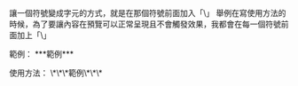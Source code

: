 讓一個符號變成字元的方式，就是在那個符號前面加入「\\」
舉例在寫使用方法的時候，為了要讓內容在預覽可以正常呈現且不會觸發效果，我都會在每一個符號前面加上「\\」

範例：
\*\*\*範例\*\*\*

使用方法：
\\\*\\\*\\\*範例\\\*\\\*\\\*
